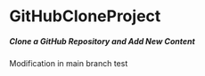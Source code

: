 # GitHubCloneProject
##### Clone a GitHub Repository and Add New Content
Modification in main branch
test